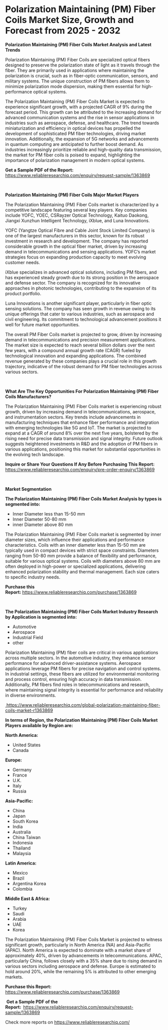 <p><h1>Polarization Maintaining (PM) Fiber Coils Market Size, Growth and Forecast from 2025 - 2032</h1></p><p><strong>Polarization Maintaining (PM) Fiber Coils Market Analysis and Latest Trends</strong></p>
<p><p>Polarization Maintaining (PM) Fiber Coils are specialized optical fibers designed to preserve the polarization state of light as it travels through the fiber. They are primarily used in applications where maintaining the polarization is crucial, such as in fiber-optic communication, sensors, and military systems. The unique construction of PM fibers allows them to minimize polarization mode dispersion, making them essential for high-performance optical systems.</p><p>The Polarization Maintaining (PM) Fiber Coils Market is expected to experience significant growth, with a projected CAGR of 9% during the forecast period. This growth can be attributed to the increasing demand for advanced communication systems and the rise in sensor applications in industries such as aerospace, defense, and healthcare. The trend towards miniaturization and efficiency in optical devices has propelled the development of sophisticated PM fiber technologies, driving market innovation. Additionally, the expansion of 5G networks and advancements in quantum computing are anticipated to further boost demand. As industries increasingly prioritize reliable and high-quality data transmission, the market for PM fiber coils is poised to expand, highlighting the importance of polarization management in modern optical systems.</p></p>
<p><strong>Get a Sample PDF of the Report:&nbsp;</strong> <a href="https://www.reliableresearchiq.com/enquiry/request-sample/1363869?utm_campaign=1123&utm_medium=2&utm_source=Github&utm_content=ia&utm_term=03022025&utm_id=polarization-maintaining-pm-fiber-coils">https://www.reliableresearchiq.com/enquiry/request-sample/1363869</a></p>
<p>&nbsp;</p>
<p><strong>Polarization Maintaining (PM) Fiber Coils Major Market Players</strong></p>
<p><p>The Polarization Maintaining (PM) Fiber Coils market is characterized by a competitive landscape featuring several key players. Key companies include YOFC, YOEC, CSRayzer Optical Technology, Kaituo Daokong, Jiangxi Xunzhun Intelligent Technology, iXblue, and Luna Innovations. </p><p>YOFC (Yangtze Optical Fibre and Cable Joint Stock Limited Company) is one of the largest manufacturers in this sector, known for its robust investment in research and development. The company has reported considerable growth in the optical fiber market, driven by increasing demand in telecommunications and sensing applications. YOFC’s market strategies focus on expanding production capacity to meet evolving customer needs.</p><p>iXblue specializes in advanced optical solutions, including PM fibers, and has experienced steady growth due to its strong position in the aerospace and defense sector. The company is recognized for its innovative approaches in photonic technologies, contributing to the expansion of its product portfolio. </p><p>Luna Innovations is another significant player, particularly in fiber optic sensing solutions. The company has seen growth in revenue owing to its unique offerings that cater to various industries, such as aerospace and civil engineering. Its commitment to technological advancement positions it well for future market opportunities.</p><p>The overall PM Fiber Coils market is projected to grow, driven by increasing demand in telecommunications and precision measurement applications. The market size is expected to reach several billion dollars over the next few years, with a compound annual growth rate (CAGR) fueled by technological innovation and expanding applications. The combined revenue generated by these companies plays a crucial role in this growth trajectory, indicative of the robust demand for PM fiber technologies across various sectors.</p></p>
<p>&nbsp;</p>
<p><strong>What Are The Key Opportunities For Polarization Maintaining (PM) Fiber Coils Manufacturers?</strong></p>
<p><p>The Polarization Maintaining (PM) Fiber Coils market is experiencing robust growth, driven by increasing demand in telecommunications, aerospace, and instrumentation sectors. Key trends include advancements in manufacturing techniques that enhance fiber performance and integration with emerging technologies like 5G and IoT. The market is projected to expand at a CAGR of around 8% over the next five years, bolstered by the rising need for precise data transmission and signal integrity. Future outlook suggests heightened investments in R&D and the adoption of PM fibers in various applications, positioning this market for substantial opportunities in the evolving tech landscape.</p></p>
<p><strong>Inquire or Share Your Questions If Any Before Purchasing This Report:</strong> <a href="https://www.reliableresearchiq.com/enquiry/pre-order-enquiry/1363869?utm_campaign=1123&utm_medium=2&utm_source=Github&utm_content=ia&utm_term=03022025&utm_id=polarization-maintaining-pm-fiber-coils">https://www.reliableresearchiq.com/enquiry/pre-order-enquiry/1363869</a></p>
<p>&nbsp;</p>
<p><strong>Market Segmentation</strong></p>
<p><strong>The Polarization Maintaining (PM) Fiber Coils Market Analysis by types is segmented into:</strong></p>
<p><ul><li>Inner Diameter less than 15-50 mm</li><li>Inner Diameter 50-80 mm</li><li>inner Diameter above 80 mm</li></ul></p>
<p><p>The Polarization Maintaining (PM) Fiber Coils market is segmented by inner diameter sizes, which influence their applications and performance characteristics. Coils with an inner diameter less than 15-50 mm are typically used in compact devices with strict space constraints. Diameters ranging from 50-80 mm provide a balance of flexibility and performance, suitable for various optical systems. Coils with diameters above 80 mm are often deployed in high-power or specialized applications, delivering enhanced polarization stability and thermal management. Each size caters to specific industry needs.</p></p>
<p><strong>Purchase this Report:&nbsp;</strong><a href="https://www.reliableresearchiq.com/purchase/1363869?utm_campaign=1123&utm_medium=2&utm_source=Github&utm_content=ia&utm_term=03022025&utm_id=polarization-maintaining-pm-fiber-coils">https://www.reliableresearchiq.com/purchase/1363869</a></p>
<p>&nbsp;</p>
<p><strong>The Polarization Maintaining (PM) Fiber Coils Market Industry Research by Application is segmented into:</strong></p>
<p><ul><li>Automotive</li><li>Aerospace</li><li>Industrial Field</li><li>other</li></ul></p>
<p><p>Polarization Maintaining (PM) fiber coils are critical in various applications across multiple sectors. In the automotive industry, they enhance sensor performance for advanced driver-assistance systems. Aerospace applications leverage PM fibers for precise navigation and control systems. In industrial settings, these fibers are utilized for environmental monitoring and process control, ensuring high accuracy in data transmission. Additionally, PM fibers find roles in telecommunications and research, where maintaining signal integrity is essential for performance and reliability in diverse environments.</p></p>
<p><a href="https://www.reliableresearchiq.com/global-polarization-maintaining-fiber-coils-market-r1363869?utm_campaign=1123&utm_medium=2&utm_source=Github&utm_content=ia&utm_term=03022025&utm_id=polarization-maintaining-pm-fiber-coils">&nbsp;https://www.reliableresearchiq.com/global-polarization-maintaining-fiber-coils-market-r1363869</a></p>
<p><strong>In terms of Region, the Polarization Maintaining (PM) Fiber Coils Market Players available by Region are:</strong></p>
<p>
    <p> <strong> North America: </strong>
        <ul>
            <li>United States</li>
            <li>Canada</li>
        </ul>
        </p> 
    <p> <strong> Europe: </strong>
        <ul>
            <li>Germany</li>
            <li>France</li>
            <li>U.K.</li>
            <li>Italy</li>
            <li>Russia</li>
        </ul>
        </p> 
    <p> <strong> Asia-Pacific: </strong>
        <ul>
            <li>China</li>
            <li>Japan</li>
            <li>South Korea</li>
            <li>India</li>
            <li>Australia</li>
            <li>China Taiwan</li>
            <li>Indonesia</li>
            <li>Thailand</li>
            <li>Malaysia</li>
        </ul>
        </p> 
    <p> <strong> Latin America: </strong>
        <ul>
            <li>Mexico</li>
            <li>Brazil</li>
            <li>Argentina Korea</li>
            <li>Colombia</li>
        </ul>
        </p> 
    <p> <strong> Middle East & Africa: </strong>
        <ul>
            <li>Turkey</li>
            <li>Saudi</li>
            <li>Arabia</li>
            <li>UAE</li>
            <li>Korea</li>
        </ul>
    </p>
    </p>
<p><p>The Polarization Maintaining (PM) Fiber Coils Market is projected to witness significant growth, particularly in North America (NA) and Asia-Pacific (APAC). North America is expected to dominate with a market share of approximately 40%, driven by advancements in telecommunications. APAC, particularly China, follows closely with a 35% share due to rising demand in various sectors including aerospace and defense. Europe is estimated to hold around 20%, while the remaining 5% is attributed to other emerging markets.</p></p>
<p><strong>Purchase this Report: </strong><a href="https://www.reliableresearchiq.com/purchase/1363869?utm_campaign=1123&utm_medium=2&utm_source=Github&utm_content=ia&utm_term=03022025&utm_id=polarization-maintaining-pm-fiber-coils">https://www.reliableresearchiq.com/purchase/1363869</a></p>
<p>&nbsp;<strong>Get a Sample PDF of the Report:&nbsp;&nbsp;</strong><a href="https://www.reliableresearchiq.com/enquiry/request-sample/1363869?utm_campaign=1123&utm_medium=2&utm_source=Github&utm_content=ia&utm_term=03022025&utm_id=polarization-maintaining-pm-fiber-coils">https://www.reliableresearchiq.com/enquiry/request-sample/1363869</a></p>
<p><strong></strong></p>
<p>Check more reports on <a href="https://www.reliableresearchiq.com/?utm_campaign=1123&utm_medium=2&utm_source=Github&utm_content=ia&utm_term=03022025&utm_id=polarization-maintaining-pm-fiber-coils">https://www.reliableresearchiq.com/</a></p>